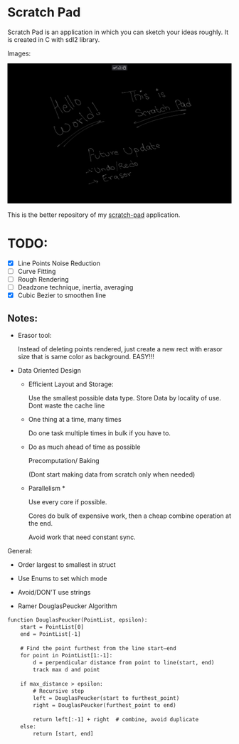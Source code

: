 # Scratch Pad

Scratch Pad is an application in which you can sketch your ideas roughly. It is created in C with sdl2 library.

Images:

![Hello World](Images/hello_world.png)

This is the better repository of my [scratch-pad](https://github.com/KenniBlank/scratch-pad) application.

# TODO:
- [X] Line Points Noise Reduction
- [ ] Curve Fitting
- [ ] Rough Rendering
- [ ] Deadzone technique, inertia, averaging
- [X] Cubic Bezier to smoothen line

## Notes:

- Erasor tool:

    Instead of deleting points rendered, just create a new rect with erasor size that is same color as background. EASY!!!

- Data Oriented Design

    - Efficient Layout and Storage:

        Use the smallest possible data type.
        Store Data by locality of use.
        Dont waste the cache line

    - One thing at a time, many times

        Do one task multiple times in bulk if you have to.

    - Do as much ahead of time as possible

        Precomputation/ Baking

        (Dont start making data from scratch only when needed)

    - Parallelism *

        Use every core if possible.

        Cores do bulk of expensive work, then a cheap combine operation at the end.

        Avoid work that need constant sync.

General:
- Order largest to smallest in struct
- Use Enums to set which mode
- Avoid/DON'T use strings


- Ramer DouglasPeucker Algorithm
```
function DouglasPeucker(PointList, epsilon):
    start = PointList[0]
    end = PointList[-1]

    # Find the point furthest from the line start–end
    for point in PointList[1:-1]:
        d = perpendicular distance from point to line(start, end)
        track max d and point

    if max_distance > epsilon:
        # Recursive step
        left = DouglasPeucker(start to furthest_point)
        right = DouglasPeucker(furthest_point to end)

        return left[:-1] + right  # combine, avoid duplicate
    else:
        return [start, end]
```
